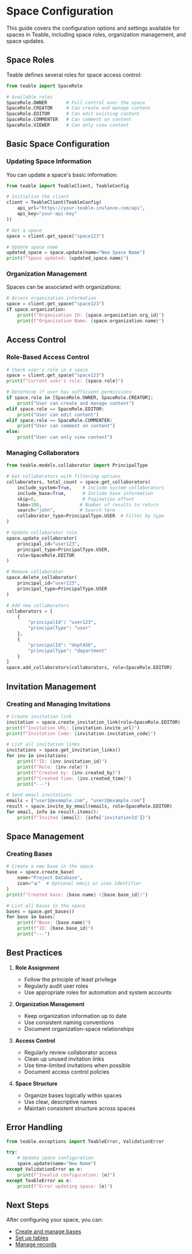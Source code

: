# Space Configuration

This guide covers the configuration options and settings available for spaces in Teable, including space roles, organization management, and space updates.

## Space Roles

Teable defines several roles for space access control:

```python
from teable import SpaceRole

# Available roles
SpaceRole.OWNER       # Full control over the space
SpaceRole.CREATOR     # Can create and manage content
SpaceRole.EDITOR      # Can edit existing content
SpaceRole.COMMENTER   # Can comment on content
SpaceRole.VIEWER      # Can only view content
```

## Basic Space Configuration

### Updating Space Information

You can update a space's basic information:

```python
from teable import TeableClient, TeableConfig

# Initialize the client
client = TeableClient(TeableConfig(
    api_url="https://your-teable-instance.com/api",
    api_key="your-api-key"
))

# Get a space
space = client.get_space("space123")

# Update space name
updated_space = space.update(name="New Space Name")
print(f"Space updated: {updated_space.name}")
```

### Organization Management

Spaces can be associated with organizations:

```python
# Access organization information
space = client.get_space("space123")
if space.organization:
    print(f"Organization ID: {space.organization.org_id}")
    print(f"Organization Name: {space.organization.name}")
```

## Access Control

### Role-Based Access Control

```python
# Check user's role in a space
space = client.get_space("space123")
print(f"Current user's role: {space.role}")

# Determine if user has sufficient permissions
if space.role in [SpaceRole.OWNER, SpaceRole.CREATOR]:
    print("User can create and manage content")
elif space.role == SpaceRole.EDITOR:
    print("User can edit content")
elif space.role == SpaceRole.COMMENTER:
    print("User can comment on content")
else:
    print("User can only view content")
```

### Managing Collaborators

```python
from teable.models.collaborator import PrincipalType

# Get collaborators with filtering options
collaborators, total_count = space.get_collaborators(
    include_system=True,    # Include system collaborators
    include_base=True,      # Include base information
    skip=0,                 # Pagination offset
    take=100,              # Number of results to return
    search="john",         # Search term
    collaborator_type=PrincipalType.USER  # Filter by type
)

# Update collaborator role
space.update_collaborator(
    principal_id="user123",
    principal_type=PrincipalType.USER,
    role=SpaceRole.EDITOR
)

# Remove collaborator
space.delete_collaborator(
    principal_id="user123",
    principal_type=PrincipalType.USER
)

# Add new collaborators
collaborators = [
    {
        "principalId": "user123",
        "principalType": "user"
    },
    {
        "principalId": "dept456",
        "principalType": "department"
    }
]
space.add_collaborators(collaborators, role=SpaceRole.EDITOR)
```

## Invitation Management

### Creating and Managing Invitations

```python
# Create invitation link
invitation = space.create_invitation_link(role=SpaceRole.EDITOR)
print(f"Invitation URL: {invitation.invite_url}")
print(f"Invitation Code: {invitation.invitation_code}")

# List all invitation links
invitations = space.get_invitation_links()
for inv in invitations:
    print(f"ID: {inv.invitation_id}")
    print(f"Role: {inv.role}")
    print(f"Created by: {inv.created_by}")
    print(f"Created time: {inv.created_time}")
    print("---")

# Send email invitations
emails = ["user1@example.com", "user2@example.com"]
result = space.invite_by_email(emails, role=SpaceRole.EDITOR)
for email, info in result.items():
    print(f"Invited {email}: {info['invitationId']}")
```

## Space Management

### Creating Bases

```python
# Create a new base in the space
base = space.create_base(
    name="Project Database",
    icon="📊"  # Optional emoji or icon identifier
)
print(f"Created base: {base.name} ({base.base_id})")

# List all bases in the space
bases = space.get_bases()
for base in bases:
    print(f"Base: {base.name}")
    print(f"ID: {base.base_id}")
    print("---")
```

## Best Practices

1. **Role Assignment**
   - Follow the principle of least privilege
   - Regularly audit user roles
   - Use appropriate roles for automation and system accounts

2. **Organization Management**
   - Keep organization information up to date
   - Use consistent naming conventions
   - Document organization-space relationships

3. **Access Control**
   - Regularly review collaborator access
   - Clean up unused invitation links
   - Use time-limited invitations when possible
   - Document access control policies

4. **Space Structure**
   - Organize bases logically within spaces
   - Use clear, descriptive names
   - Maintain consistent structure across spaces

## Error Handling

```python
from teable.exceptions import TeableError, ValidationError

try:
    # Update space configuration
    space.update(name="New Name")
except ValidationError as e:
    print(f"Invalid configuration: {e}")
except TeableError as e:
    print(f"Error updating space: {e}")
```

## Next Steps

After configuring your space, you can:

- [Create and manage bases](../bases/creation.md)
- [Set up tables](../tables/creation.md)
- [Manage records](../records/create.md)
